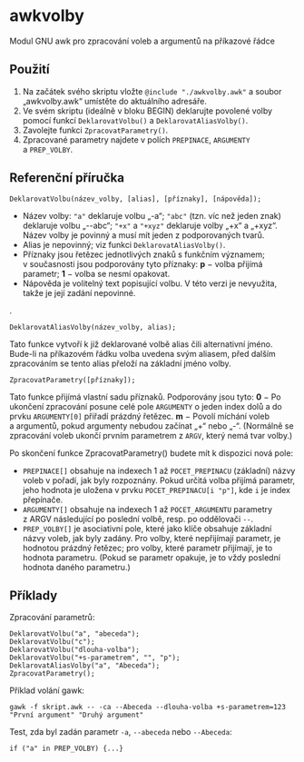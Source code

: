# awkvolby

Modul GNU awk pro zpracování voleb a argumentů na příkazové řádce

## Použití

1. Na začátek svého skriptu vložte `@include "./awkvolby.awk"` a soubor „awkvolby.awk“ umístěte do aktuálního adresáře.
2. Ve svém skriptu (ideálně v bloku BEGIN) deklarujte povolené volby pomocí funkcí `DeklarovatVolbu()` a `DeklarovatAliasVolby()`.
3. Zavolejte funkci `ZpracovatParametry()`.
4. Zpracované parametry najdete v polích `PREPINACE`, `ARGUMENTY` a `PREP_VOLBY`.

## Referenční příručka

    DeklarovatVolbu(název_volby, [alias], [příznaky], [nápověda]);

* Název volby: `"a"` deklaruje volbu „-a“; `"abc"` (tzn. víc než jeden znak) deklaruje volbu „--abc“; `"+x"` a `"+xyz"` deklaruje volby „+x“ a „+xyz“. Název volby je povinný a musí mít jeden z podporovaných tvarů.
* Alias je nepovinný; viz funkci `DeklarovatAliasVolby()`.
* Příznaky jsou řetězec jednotlivých znaků s funkčním významem; v současnosti jsou podporovány tyto příznaky: **p** − volba přijímá parametr; **1** − volba se nesmí opakovat.
* Nápověda je volitelný text popisující volbu. V této verzi je nevyužita, takže je její zadání nepovinné.

.

    DeklarovatAliasVolby(název_volby, alias);

Tato funkce vytvoří k již deklarované volbě alias čili alternativní jméno. Bude-li na příkazovém řádku volba uvedena svým aliasem, před dalším zpracováním se tento alias přeloží na základní jméno volby.

    ZpracovatParametry([příznaky]);

Tato funkce přijímá vlastní sadu příznaků. Podporovány jsou tyto: **0** − Po ukončení zpracování posune celé pole `ARGUMENTY` o jeden index dolů a do prvku `ARGUMENTY[0]` přiřadí prázdný řetězec. **m** − Povolí míchání voleb a argumentů, pokud argumenty nebudou začínat „+“ nebo „-“. (Normálně se zpracování voleb ukončí prvním parametrem z `ARGV`, který nemá tvar volby.)

Po skončení funkce ZpracovatParametry() budete mít k dispozici nová pole:

* `PREPINACE[]` obsahuje na indexech 1 až `POCET_PREPINACU` (základní) názvy voleb v pořadí, jak byly rozpoznány. Pokud určitá volba přijímá parametr, jeho hodnota je uložena v prvku `POCET_PREPINACU[i "p"]`, kde `i` je index přepínače.
* `ARGUMENTY[]` obsahuje na indexech 1 až `POCET_ARGUMENTU` parametry z ARGV následující po poslední volbě, resp. po oddělovači `--`.
* `PREP_VOLBY[]` je asociativní pole, které jako klíče obsahuje základní názvy voleb, jak byly zadány. Pro volby, které nepřijímají parametr, je hodnotou prázdný řetězec; pro volby, které parametr přijímají, je to hodnota parametru. (Pokud se parametr opakuje, je to vždy poslední hodnota daného parametru.)

## Příklady

Zpracování parametrů:

    DeklarovatVolbu("a", "abeceda");
    DeklarovatVolbu("c");
    DeklarovatVolbu("dlouha-volba");
    DeklarovatVolbu("+s-parametrem", "", "p");
    DeklarovatAliasVolby("a", "Abeceda");
    ZpracovatParametry();

Příklad volání gawk:

    gawk -f skript.awk -- -ca --Abeceda --dlouha-volba +s-parametrem=123 "První argument" "Druhý argument"

Test, zda byl zadán parametr `-a`, `--abeceda` nebo `--Abeceda`:

    if ("a" in PREP_VOLBY) {...}
